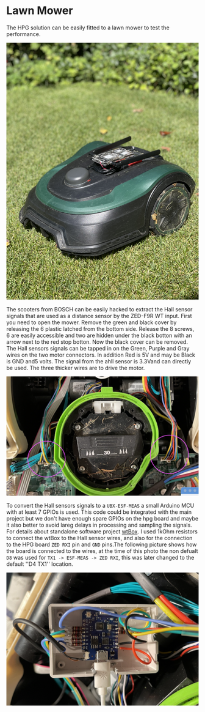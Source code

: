 # Lawn Mower

The HPG solution can be easily fitted to a lawn mower to test the performance. 

![Bosch lawn mower](Mower.jpg)

The scooters from BOSCH can be easily hacked to extract the Hall sensor signals that are used as a distance sensor by the ZED-F9R WT input. First you need to open the mower. Remove the green and black cover by releasing the 6 plastic latched from the bottom side. Release the 8 screws, 6 are easily accessible and two are hidden under the black botton with an arrow next to the red stop botton. Now the black cover can be removed. The Hall sensors signals can be tapped in on the Green, Purple and Gray wires on the two motor connectors. In addition Red is 5V and may be Black is GND and5 volts. The signal from the ahll sensor is 3.3Vand can directly be used. The three thicker wires are to drive the motor. 

![Bosch lawn mower](Mower_Hack.png)

To convert the Hall sensors signals to a ``UBX-ESF-MEAS`` a small Arduino MCU with at least 7 GPIOs is used. This code could be integrated with the main project but we don't have enough spare GPIOs on the hpg board and maybe it also better to avoid lareg delays in processing and sampling the signals. For details about standalone software project [wtBox](../software/wtBox/). I used 1kOhm resistors to connect the wtBox to the Hall sensor wires, and also for the connection to the HPG board ``ZED RXI`` pin and ``GND`` pins.The following picture shows how the board is connected to the wires, at the time of this photo the non defualt ``D8`` was used for ``TX1 -> ESF-MEAS -> ZED RXI``, this was later changed to the default ''D4 TX1'' location.

![Bosch lawn mower](Mower_WtBox.png)


